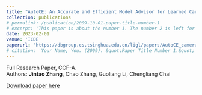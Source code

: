 ```yaml
---
title: "AutoCE: An Accurate and Efficient Model Advisor for Learned Cardinality Estimation"
collection: publications
# permalink: /publication/2009-10-01-paper-title-number-1
# excerpt: 'This paper is about the number 1. The number 2 is left for future work.'
date: 2023-02-01
venue: 'ICDE'
paperurl: 'https://dbgroup.cs.tsinghua.edu.cn/ligl/papers/AutoCE_camera_ready_ICDE2023.pdf'
# citation: 'Your Name, You. (2009). &quot;Paper Title Number 1.&quot; <i>Journal 1</i>. 1(1).'
---
```

<!-- This paper is about the number 1. The number 2 is left for future work. -->
Full Research Paper, CCF-A.  
Authors: **Jintao Zhang**, Chao Zhang, Guoliang Li, Chengliang Chai

[Download paper here](https://dbgroup.cs.tsinghua.edu.cn/ligl/papers/AutoCE_camera_ready_ICDE2023.pdf)

<!-- Recommended citation: Your Name, You. (2009). "Paper Title Number 1." <i>Journal 1</i>. 1(1). -->